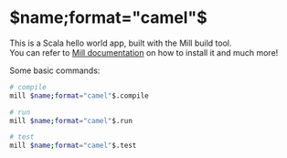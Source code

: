 
# $name;format="camel"$

This is a Scala hello world app, built with the Mill build tool.  
You can refer to [Mill documentation](https://com-lihaoyi.github.io/mill/mill/Intro_to_Mill.html) on how to install it and much more!

Some basic commands:
```sh
# compile
mill $name;format="camel"$.compile

# run
mill $name;format="camel"$.run

# test
mill $name;format="camel"$.test
```
